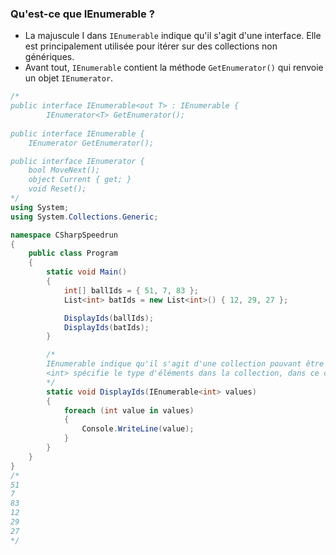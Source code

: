 ### Qu'est-ce que IEnumerable ?

- La majuscule I dans `IEnumerable` indique qu'il s'agit d'une interface. 
Elle est principalement utilisée pour itérer sur des collections non génériques. 
- Avant tout, `IEnumerable` contient la méthode `GetEnumerator()`
qui renvoie un objet `IEnumerator`.

```csharp
/*
public interface IEnumerable<out T> : IEnumerable {
        IEnumerator<T> GetEnumerator();
        
public interface IEnumerable {
    IEnumerator GetEnumerator();

public interface IEnumerator {
    bool MoveNext();
    object Current { get; }
    void Reset();
*/
using System;
using System.Collections.Generic;

namespace CSharpSpeedrun
{
    public class Program
    {
        static void Main()
        {
            int[] ballIds = { 51, 7, 83 };
            List<int> batIds = new List<int>() { 12, 29, 27 };

            DisplayIds(ballIds);
            DisplayIds(batIds);
        }

        /*
        IEnumerable indique qu'il s'agit d'une collection pouvant être énumérée.
        <int> spécifie le type d'éléments dans la collection, dans ce cas, des entiers.
        */
        static void DisplayIds(IEnumerable<int> values)
        {
            foreach (int value in values)
            {
                Console.WriteLine(value);
            }
        }
    }
}
/*
51
7
83
12
29
27
*/
```  
